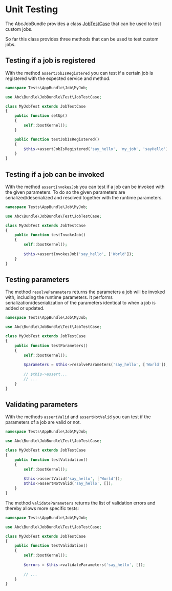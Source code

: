 Unit Testing
============

The AbcJobBundle provides a class [JobTestCase](../../Test/JobTestCase.php) that can be used to test custom jobs.

So far this class provides three methods that can be used to test custom jobs.

## Testing if a job is registered

With the method `assertJobIsRegistered` you can test if a certain job is registered with the expected service and method.

```php
namespace Tests\AppBundle\Job\MyJob;

use Abc\Bundle\JobBundle\Test\JobTestCase;

class MyJobTest extends JobTestCase
{
    public function setUp()
    {
        self::bootKernel();
    }

    public function testJobIsRegistered()
    {
        $this->assertJobIsRegistered('say_hello', 'my_job', 'sayHello');
    }
}
```

## Testing if a job can be invoked

With the method `assertInvokesJob` you can test if a job can be invoked with the given parameters. To do so the given parameters are serialized/deserialized and resolved together with the runtime parameters.

```php
namespace Tests\AppBundle\Job\MyJob;

use Abc\Bundle\JobBundle\Test\JobTestCase;

class MyJobTest extends JobTestCase
{
    public function testInvokeJob()
    {
        self::bootKernel();
        
        $this->assertInvokesJob('say_hello', ['World']);
    }
}
```

## Testing parameters

The method `resolveParameters` returns the parameters a job will be invoked with, including the runtime parameters. It performs serialization/deserialization of the parameters identical to when a job is added or updated.

```php
namespace Tests\AppBundle\Job\MyJob;

use Abc\Bundle\JobBundle\Test\JobTestCase;

class MyJobTest extends JobTestCase
{
    public function testParameters()
    {
        self::bootKernel();
        
        $parameters = $this->resolveParameters('say_hello', ['World']);
        
        // $this->assert...
        // ...
    }
}
```

## Validating parameters

With the methods `assertValid` and `assertNotValid` you can test if the parameters of a job are valid or not.

```php
namespace Tests\AppBundle\Job\MyJob;

use Abc\Bundle\JobBundle\Test\JobTestCase;

class MyJobTest extends JobTestCase
{
    public function testValidation()
    {
        self::bootKernel();
        
        $this->assertValid('say_hello', ['World']);
        $this->assertNotValid('say_hello', []);
    }
}
```

The method `validateParameters` returns the list of validation errors and thereby allows more specific tests:

```php
namespace Tests\AppBundle\Job\MyJob;

use Abc\Bundle\JobBundle\Test\JobTestCase;

class MyJobTest extends JobTestCase
{
    public function testValidation()
    {
        self::bootKernel();
        
        $errors = $this->validateParameters('say_hello', []);
        
        // ...
    }
}
```